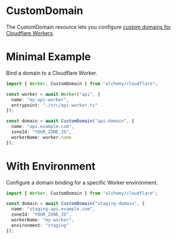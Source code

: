 # CustomDomain

The CustomDomain resource lets you configure [custom domains for Cloudflare Workers](https://developers.cloudflare.com/workers/configuration/routing/custom-domains/).

# Minimal Example

Bind a domain to a Cloudflare Worker.

```ts
import { Worker, CustomDomain } from "alchemy/cloudflare";

const worker = await Worker("api", {
  name: "my-api-worker",
  entrypoint: "./src/api-worker.ts"
});

const domain = await CustomDomain("api-domain", {
  name: "api.example.com", 
  zoneId: "YOUR_ZONE_ID",
  workerName: worker.name
});
```

# With Environment

Configure a domain binding for a specific Worker environment.

```ts
import { Worker, CustomDomain } from "alchemy/cloudflare";

const domain = await CustomDomain("staging-domain", {
  name: "staging-api.example.com",
  zoneId: "YOUR_ZONE_ID", 
  workerName: "my-worker",
  environment: "staging"
});
```